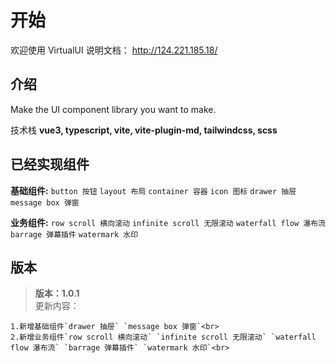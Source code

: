 # 开始

欢迎使用 VirtualUI
说明文档： http://124.221.185.18/

## 介绍

Make the UI component library you want to make.

技术栈 **vue3, typescript, vite, vite-plugin-md, tailwindcss, scss**

## 已经实现组件

**基础组件:**
`button 按钮` `layout 布局` `container 容器` `icon 图标` `drawer 抽屉` `message box 弹窗`<br>

**业务组件:**
`row scroll 横向滚动` `infinite scroll 无限滚动` `waterfall flow 瀑布流` `barrage 弹幕插件` `watermark 水印`<br>

## 版本

> **版本：1.0.1**<br>
> 更新内容：<br>

    1.新增基础组件`drawer 抽屉` `message box 弹窗`<br>
    2.新增业务组件`row scroll 横向滚动` `infinite scroll 无限滚动` `waterfall flow 瀑布流` `barrage 弹幕插件` `watermark 水印`<br>
